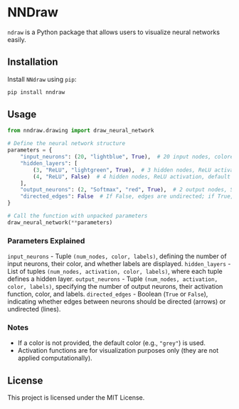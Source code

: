 # NNDraw

`ndraw` is a Python package that allows users to visualize neural networks easily.

## Installation

Install `NNdraw` using `pip`:

```bash
pip install nndraw
```

## Usage

```python
from nndraw.drawing import draw_neural_network

# Define the neural network structure
parameters = {
    "input_neurons": (20, "lightblue", True),  # 20 input nodes, colored light blue, with labels
    "hidden_layers": [
        (3, "ReLU", "lightgreen", True),  # 3 hidden nodes, ReLU activation, light green, labeled
        (4, "ReLU", False)  # 4 hidden nodes, ReLU activation, default color, no labels
    ],  
    "output_neurons": (2, "Softmax", "red", True),  # 2 output nodes, Softmax activation, red, labeled
    "directed_edges": False  # If False, edges are undirected; if True, edges are directed
}  

# Call the function with unpacked parameters
draw_neural_network(**parameters)
```

### Parameters Explained
`input_neurons` - Tuple `(num_nodes, color, labels)`, defining the number of input neurons, their color, and whether labels are displayed.
`hidden_layers` - List of tuples `(num_nodes, activation, color, labels)`, where each tuple defines a hidden layer.
`output_neurons` - Tuple `(num_nodes, activation, color, labels)`, specifying the number of output neurons, their activation function, color, and labels.
`directed_edges`  - Boolean (`True` or `False`), indicating whether edges between neurons should be directed (arrows) or undirected (lines).

### Notes
- If a color is not provided, the default color (e.g., `"grey"`) is used.
- Activation functions are for visualization purposes only (they are not applied computationally).

## License

This project is licensed under the MIT License.

